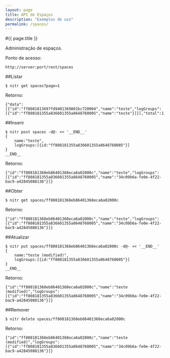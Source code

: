 ```yaml
---
layout: page
title: API de Espaços
description: "Exemplos de uso"
permalink: /spaces/
---
```

#{{ page.title }}

Administração de espaços.

Ponto de acesso:

    http://server:port/rest/spaces

##Listar

    $ nitr get spaces?page=1

Retorno:

    {"data":[{"id":"ff8081813697fd9401369801bc720004","name":"teste","logGroups":[{"id":"ff808181355a836601355a8648760005","name":"teste"}]}],"total":1,"page":1,"pageSize":10}

##Inserir

	$ nitr post spaces -d@- << '__END__' 
    {
        name:"teste",
        logGroups:[{id:"ff808181355a836601355a8648760005"}]
    }
    __END__


Retorno:

    {"id":"ff808181368eb86401368eca6a02000c","name":"teste","logGroups":[{"id":"ff808181355a836601355a8648760005","name":"34c09b6a-fe0e-4f22-bac9-a42845088136"}]}

##Obter

    $ nitr get spaces/ff808181368eb86401368eca6a02000c

Retorno:

    {"id":"ff808181368eb86401368eca6a02000c","name":"teste","logGroups":[{"id":"ff808181355a836601355a8648760005","name":"34c09b6a-fe0e-4f22-bac9-a42845088136"}]}

##Atualizar

    $ nitr put spaces/ff808181368eb86401368eca6a02000c -d@- << '__END__' 
    {
        name:"teste (modified)",
        logGroups:[{id:"ff808181355a836601355a8648760005"}]
    }
    __END__

Retorno:

    {"id":"ff808181368eb86401368eca6a02000c","name":"teste (modified)","logGroups":[{"id":"ff808181355a836601355a8648760005","name":"34c09b6a-fe0e-4f22-bac9-a42845088136"}]}

##Remover

    $ nitr delete spaces/ff808181368eb86401368eca6a02000c

Retorno:

    {"id":"ff808181368eb86401368eca6a02000c","name":"teste (modified)","logGroups":[{"id":"ff808181355a836601355a8648760005","name":"34c09b6a-fe0e-4f22-bac9-a42845088136"}]}
